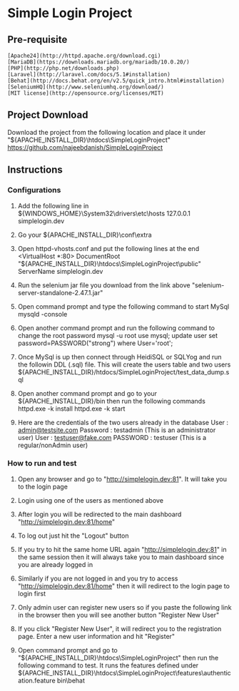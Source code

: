 # Simple Login Project

## Pre-requisite
	[Apache24](http://httpd.apache.org/download.cgi)
	[MariaDB](https://downloads.mariadb.org/mariadb/10.0.20/)
	[PHP](http://php.net/downloads.php)
	[Laravel](http://laravel.com/docs/5.1#installation)
	[Behat](http://docs.behat.org/en/v2.5/quick_intro.html#installation)
	[SeleniumHQ](http://www.seleniumhq.org/download/)
	[MIT license](http://opensource.org/licenses/MIT)

## Project Download
Download the project from the following location and place it under "${APACHE_INSTALL_DIR}\htdocs\SimpleLoginProject"
	https://github.com/najeebdanish/SimpleLoginProject

## Instructions

### Configurations
1. Add the following line in ${WINDOWS_HOME}\System32\drivers\etc\hosts
	127.0.0.1       simplelogin.dev

2. Go your ${APACHE_INSTALL_DIR}\conf\extra

3. Open httpd-vhosts.conf and put the following lines at the end
	<VirtualHost *:80>
    DocumentRoot "${APACHE_INSTALL_DIR}\htdocs\SimpleLoginProject\public"
    ServerName simplelogin.dev
	</VirtualHost>

4. Run the selenium jar file you download from the link above "selenium-server-standalone-2.47.1.jar"

5. Open command prompt and type the following command to start MySql
	mysqld -console

6. Open another command prompt and run the following command to change the root password
	mysql -u root
	use mysql;
	update user set password=PASSWORD("strong") where User='root';

7. Once MySql is up then connect through HeidiSQL or SQLYog and run the followin DDL (.sql) file. This will create the users table and two users
	${APACHE_INSTALL_DIR}/htdocs/SimpleLoginProject/test_data_dump.sql

8. Open another command prompt and go to your ${APACHE_INSTALL_DIR}/bin then run the following commands
	httpd.exe -k install
	httpd.exe -k start

9. Here are the credentials of the two users already in the database
	User	:	admin@testsite.com		Password	:	testadmin		(This is an administrator user)
	User	:	testuser@fake.com		PASSWORD	:	testuser		(This is a regular/nonAdmin user)

	
### How to run and test

1. Open any browser and go to "http://simplelogin.dev:81". It will take you to the login page

2. Login using one of the users as mentioned above

3. After login you will be redirected to the main dashboard "http://simplelogin.dev:81/home"

4. To log out just hit the "Logout" button

5. If you try to hit the same home URL again "http://simplelogin.dev:81" in the same session then it will always take you to main dashboard since you are already logged in

6. Similarly if you are not logged in and you try to access "http://simplelogin.dev:81/home" then it will redirect to the login page to login first

7. Only admin user can register new users so if you paste the following link in the browser then you will see another button "Register New User"

8. If you click "Register New User", it will redirect you to the registration page. Enter a new user information and hit "Register"
	
9. Open command prompt and go to "${APACHE_INSTALL_DIR}\htdocs\SimpleLoginProject" then run the following command to test. It runs the features defined under ${APACHE_INSTALL_DIR}\htdocs\SimpleLoginProject\features\authentication.feature
	bin\behat
